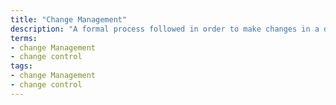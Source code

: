 ```yaml
---
title: "Change Management"
description: "A formal process followed in order to make changes in a document, systematic process."
terms:
- change Management
- change control
tags:
- change Management
- change control
---
```

